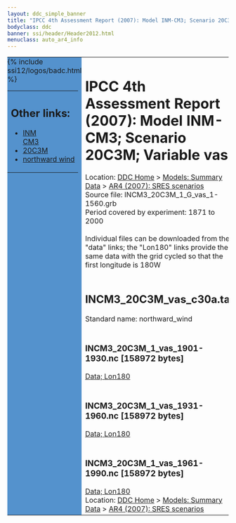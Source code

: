 ```yaml
---
layout: ddc_simple_banner
title: "IPCC 4th Assessment Report (2007): Model INM-CM3; Scenario 20C3M; Variable vas"
bodyclass: ddc
banner: ssi/header/Header2012.html
menuclass: auto_ar4_info
---
```



<table width="100%" border="0" cellspacing="0" cellpadding="0" style="border-collapse: collapse;">
<tr style="margin:0;padding:0;border:0;">
<td style="margin:0;padding:0;border:0;height:1pt;width:150pt;background:#5492CD;" valign="top" >

<div id="lh-col2" class="auto_ar4_info">
<table class="menumain" bgcolor="#5492CD" cellspacing="0" width="100%" border="0">
<tr><td>
<h2> Other links:</h2>
<ul>
<li><a href="/auto/ar4/model-INM-CM3.html">INM<br/>CM3</a></li>
<li><a href="/auto/ar4/scenario-20C3M.html">20C3M</a></li>
<li><a href="/auto/ar4/var-northward_wind.html">northward wind</a></li>
</ul>
</td></tr>
{% include ssi12/logos/badc.html %}
</table>
</div>
</td>
<td><h1>IPCC 4th Assessment Report (2007): Model INM-CM3; Scenario 20C3M; Variable vas</h1>

<!-- Breadcrumb1 -->
<div id="breadcrumb1" align="left">
Location: <a href="/index.html">DDC Home</a> > <a href="/sim/gcm_clim/">Models: Summary Data</a>
> <a href="/sim/gcm_clim/SRES_AR4/index.html">AR4 (2007): SRES scenarios</a>
</div>
<!-- End of Breadcrumb1 -->Source file: INCM3_20C3M_1_G_vas_1-1560.grb
<br/>
Period covered by experiment: 1871 to 2000<br/>
<br/>Individual files can be downloaded from the "data" links; the "Lon180" links provide the same data
         with the grid cycled so that the first longitude is 180W<br/>
<br/><h2>INCM3_20C3M_vas_c30a.tar</h2>
Standard name: northward_wind<br>
<br/><h3>INCM3_20C3M_1_vas_1901-1930.nc [158972 bytes]</h3>
<a href="/cgi-bin/downl/ar4_nc/vas/INCM3_20C3M_1_vas_1901-1930.nc">Data; </a><a href="/cgi-bin/downl/ar4_nc/vas/INCM3_20C3M_1_vas_1901-1930.cyto180.nc"> Lon180</a><br/>
<br/><h3>INCM3_20C3M_1_vas_1931-1960.nc [158972 bytes]</h3>
<a href="/cgi-bin/downl/ar4_nc/vas/INCM3_20C3M_1_vas_1931-1960.nc">Data; </a><a href="/cgi-bin/downl/ar4_nc/vas/INCM3_20C3M_1_vas_1931-1960.cyto180.nc"> Lon180</a><br/>
<br/><h3>INCM3_20C3M_1_vas_1961-1990.nc [158972 bytes]</h3>
<a href="/cgi-bin/downl/ar4_nc/vas/INCM3_20C3M_1_vas_1961-1990.nc">Data; </a><a href="/cgi-bin/downl/ar4_nc/vas/INCM3_20C3M_1_vas_1961-1990.cyto180.nc"> Lon180</a><br/>
<!-- Breadcrumb2 -->
<div id="breadcrumb2" align="left">
Location: <a href="/index.html">DDC Home</a> > <a href="/sim/gcm_clim/">Models: Summary Data</a>
> <a href="/sim/gcm_clim/SRES_AR4/index.html">AR4 (2007): SRES scenarios</a>
</div>
<!-- End of Breadcrumb2 --></td></tr></table>
